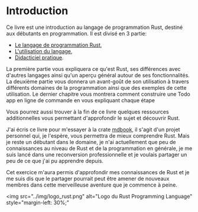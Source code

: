 # Introduction

Ce livre est une introduction au langage de programmation Rust, destiné aux débutants en programmation. Il est divisé en 3 partie:

* [Le langage de programmation Rust](2-why.md),
* [L'utilisation du langage](7-system.md),
* [Didacticiel pratique](16-create.md).

La première partie vous expliquera ce qu'est Rust, ses différences avec d'autres langages ainsi qu'un aperçu général autour de ses fonctionnalités. La deuxième partie vous donnera un avant-goût de son utilisation à travers différents domaines de la programmation ainsi que des exemples de cette utilisation. Le dernier chapitre vous montrera comment construire une Todo app en ligne de commande en vous expliquant chaque étape

Vous pourrez aussi trouver à la fin de ce livre quelques ressources additionnelles vous permettant d'approfondir le sujet et découvrir Rust.

J'ai écris ce livre pour m'essayer à la crate [mdbook](https://github.com/rust-lang/mdBook), il s'agit d'un projet personnel qui, je l'espère, vous permettra de mieux comprendre Rust. Mais je reste un débutant dans le domaine, je n'ai actuellement que peu de connaissances au niveau de Rust et de la programmation en générale, je me suis lancé dans une reconversion professionnelle et je voulais partager un peu de ce que j'ai pu apprendre depuis.

Cet exercice m'aura permis d'approfondir mes connaissances de Rust et je me suis dis que le partager pourrait peut être amener de nouveaux membres dans cette merveilleuse aventure que je commence à peine.

<img
    src="../img/logo_rust.png"
    alt="Logo du Rust Programming Language"
    style="margin-left: 30%;"
>
